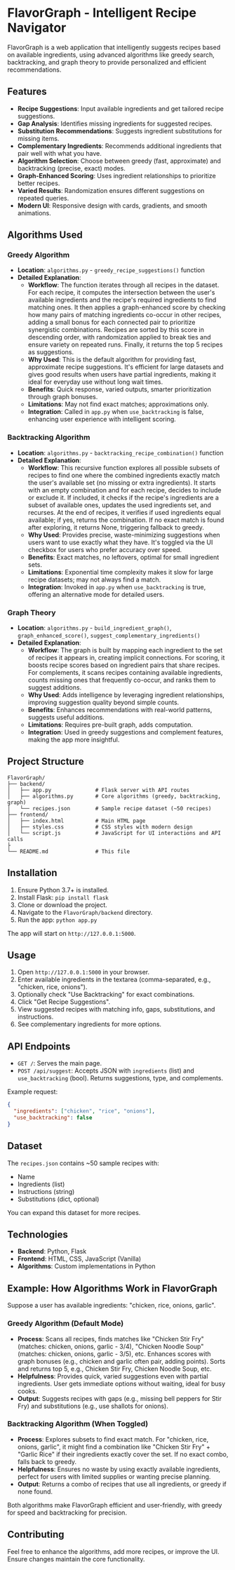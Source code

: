 # FlavorGraph - Intelligent Recipe Navigator

FlavorGraph is a web application that intelligently suggests recipes based on available ingredients, using advanced algorithms like greedy search, backtracking, and graph theory to provide personalized and efficient recommendations.

## Features

- **Recipe Suggestions**: Input available ingredients and get tailored recipe suggestions.
- **Gap Analysis**: Identifies missing ingredients for suggested recipes.
- **Substitution Recommendations**: Suggests ingredient substitutions for missing items.
- **Complementary Ingredients**: Recommends additional ingredients that pair well with what you have.
- **Algorithm Selection**: Choose between greedy (fast, approximate) and backtracking (precise, exact) modes.
- **Graph-Enhanced Scoring**: Uses ingredient relationships to prioritize better recipes.
- **Varied Results**: Randomization ensures different suggestions on repeated queries.
- **Modern UI**: Responsive design with cards, gradients, and smooth animations.

## Algorithms Used

### Greedy Algorithm
- **Location**: `algorithms.py` - `greedy_recipe_suggestions()` function
- **Detailed Explanation**:
  - **Workflow**: The function iterates through all recipes in the dataset. For each recipe, it computes the intersection between the user's available ingredients and the recipe's required ingredients to find matching ones. It then applies a graph-enhanced score by checking how many pairs of matching ingredients co-occur in other recipes, adding a small bonus for each connected pair to prioritize synergistic combinations. Recipes are sorted by this score in descending order, with randomization applied to break ties and ensure variety on repeated runs. Finally, it returns the top 5 recipes as suggestions.
  - **Why Used**: This is the default algorithm for providing fast, approximate recipe suggestions. It's efficient for large datasets and gives good results when users have partial ingredients, making it ideal for everyday use without long wait times.
  - **Benefits**: Quick response, varied outputs, smarter prioritization through graph bonuses.
  - **Limitations**: May not find exact matches; approximations only.
  - **Integration**: Called in `app.py` when `use_backtracking` is false, enhancing user experience with intelligent scoring.

### Backtracking Algorithm
- **Location**: `algorithms.py` - `backtracking_recipe_combination()` function
- **Detailed Explanation**:
  - **Workflow**: This recursive function explores all possible subsets of recipes to find one where the combined ingredients exactly match the user's available set (no missing or extra ingredients). It starts with an empty combination and for each recipe, decides to include or exclude it. If included, it checks if the recipe's ingredients are a subset of available ones, updates the used ingredients set, and recurses. At the end of recipes, it verifies if used ingredients equal available; if yes, returns the combination. If no exact match is found after exploring, it returns None, triggering fallback to greedy.
  - **Why Used**: Provides precise, waste-minimizing suggestions when users want to use exactly what they have. It's toggled via the UI checkbox for users who prefer accuracy over speed.
  - **Benefits**: Exact matches, no leftovers, optimal for small ingredient sets.
  - **Limitations**: Exponential time complexity makes it slow for large recipe datasets; may not always find a match.
  - **Integration**: Invoked in `app.py` when `use_backtracking` is true, offering an alternative mode for detailed users.

### Graph Theory
- **Location**: `algorithms.py` - `build_ingredient_graph()`, `graph_enhanced_score()`, `suggest_complementary_ingredients()`
- **Detailed Explanation**:
  - **Workflow**: The graph is built by mapping each ingredient to the set of recipes it appears in, creating implicit connections. For scoring, it boosts recipe scores based on ingredient pairs that share recipes. For complements, it scans recipes containing available ingredients, counts missing ones that frequently co-occur, and ranks them to suggest additions.
  - **Why Used**: Adds intelligence by leveraging ingredient relationships, improving suggestion quality beyond simple counts.
  - **Benefits**: Enhances recommendations with real-world patterns, suggests useful additions.
  - **Limitations**: Requires pre-built graph, adds computation.
  - **Integration**: Used in greedy suggestions and complement features, making the app more insightful.

## Project Structure

```
FlavorGraph/
├── backend/
│   ├── app.py              # Flask server with API routes
│   ├── algorithms.py       # Core algorithms (greedy, backtracking, graph)
│   └── recipes.json        # Sample recipe dataset (~50 recipes)
├── frontend/
│   ├── index.html          # Main HTML page
│   ├── styles.css          # CSS styles with modern design
│   └── script.js           # JavaScript for UI interactions and API calls
├               
└── README.md               # This file
```

## Installation

1. Ensure Python 3.7+ is installed.
2. Install Flask: `pip install flask`
3. Clone or download the project.
4. Navigate to the `FlavorGraph/backend` directory.
5. Run the app: `python app.py`

The app will start on `http://127.0.0.1:5000`.

## Usage

1. Open `http://127.0.0.1:5000` in your browser.
2. Enter available ingredients in the textarea (comma-separated, e.g., "chicken, rice, onions").
3. Optionally check "Use Backtracking" for exact combinations.
4. Click "Get Recipe Suggestions".
5. View suggested recipes with matching info, gaps, substitutions, and instructions.
6. See complementary ingredients for more options.

## API Endpoints

- `GET /`: Serves the main page.
- `POST /api/suggest`: Accepts JSON with `ingredients` (list) and `use_backtracking` (bool). Returns suggestions, type, and complements.

Example request:
```json
{
  "ingredients": ["chicken", "rice", "onions"],
  "use_backtracking": false
}
```

## Dataset

The `recipes.json` contains ~50 sample recipes with:
- Name
- Ingredients (list)
- Instructions (string)
- Substitutions (dict, optional)

You can expand this dataset for more recipes.

## Technologies

- **Backend**: Python, Flask
- **Frontend**: HTML, CSS, JavaScript (Vanilla)
- **Algorithms**: Custom implementations in Python

## Example: How Algorithms Work in FlavorGraph

Suppose a user has available ingredients: "chicken, rice, onions, garlic".

### Greedy Algorithm (Default Mode)
- **Process**: Scans all recipes, finds matches like "Chicken Stir Fry" (matches: chicken, onions, garlic - 3/4), "Chicken Noodle Soup" (matches: chicken, onions, garlic - 3/5), etc. Enhances scores with graph bonuses (e.g., chicken and garlic often pair, adding points). Sorts and returns top 5, e.g., Chicken Stir Fry, Chicken Noodle Soup, etc.
- **Helpfulness**: Provides quick, varied suggestions even with partial ingredients. User gets immediate options without waiting, ideal for busy cooks.
- **Output**: Suggests recipes with gaps (e.g., missing bell peppers for Stir Fry) and substitutions (e.g., use shallots for onions).

### Backtracking Algorithm (When Toggled)
- **Process**: Explores subsets to find exact match. For "chicken, rice, onions, garlic", it might find a combination like "Chicken Stir Fry" + "Garlic Rice" if their ingredients exactly cover the set. If no exact combo, falls back to greedy.
- **Helpfulness**: Ensures no waste by using exactly available ingredients, perfect for users with limited supplies or wanting precise planning.
- **Output**: Returns a combo of recipes that use all ingredients, or greedy if none found.

Both algorithms make FlavorGraph efficient and user-friendly, with greedy for speed and backtracking for precision.

## Contributing

Feel free to enhance the algorithms, add more recipes, or improve the UI. Ensure changes maintain the core functionality.

